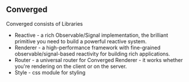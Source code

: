 ## Converged

Converged consists of Libraries
- Reactive - a rich Observable/Signal implementation, the brilliant primitive you need to build a powerful reactive system.
- Renderer - a high-performance framework with fine-grained observable/signal-based reactivity for building rich applications.
- Router - a universal router for Converged Renderer - it works whether you're rendering on the client or on the server.
- Style - css module for styling